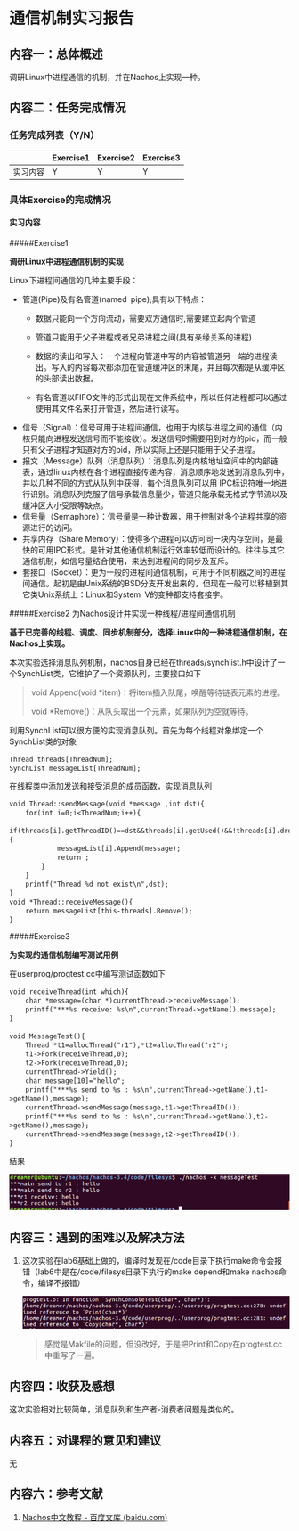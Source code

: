 # 通信机制实习报告

## 内容一：总体概述

调研Linux中进程通信的机制，并在Nachos上实现一种。

## 内容二：任务完成情况

### 任务完成列表（Y/N）

|          | Exercise1 | Exercise2 | **Exercise3** |
| -------- | :-------- | --------- | ------------- |
| 实习内容 | Y         | Y         | Y             |

### 具体Exercise的完成情况

#### 实习内容

#####Exercise1 

**调研Linux中进程通信机制的实现**

Linux下进程间通信的几种主要手段：

- 管道(Pipe)及有名管道(named pipe),具有以下特点：
  - 数据只能向一个方向流动，需要双方通信时,需要建立起两个管道

  - 管道只能用于父子进程或者兄弟进程之间(具有亲缘关系的进程)

  - 数据的读出和写入：一个进程向管道中写的内容被管道另一端的进程读出。写入的内容每次都添加在管道缓冲区的末尾，并且每次都是从缓冲区的头部读出数据。

  - 有名管道以FIFO文件的形式出现在文件系统中，所以任何进程都可以通过使用其文件名来打开管道，然后进行读写。
- 信号（Signal）：信号可用于进程间通信，也用于内核与进程之间的通信（内核只能向进程发送信号而不能接收）。发送信号时需要用到对方的pid，而一般只有父子进程才知道对方的pid，所以实际上还是只能用于父子进程。
- 报文（Message）队列（消息队列）：消息队列是内核地址空间中的内部链表，通过linux内核在各个进程直接传递内容，消息顺序地发送到消息队列中，并以几种不同的方式从队列中获得，每个消息队列可以用 IPC标识符唯一地进行识别。消息队列克服了信号承载信息量少，管道只能承载无格式字节流以及缓冲区大小受限等缺点。
- 信号量（Semaphore）：信号量是一种计数器，用于控制对多个进程共享的资源进行的访问。
- 共享内存（Share Memory）：使得多个进程可以访问同一块内存空间，是最快的可用IPC形式。是针对其他通信机制运行效率较低而设计的。往往与其它通信机制，如信号量结合使用，来达到进程间的同步及互斥。
- 套接口（Socket）：更为一般的进程间通信机制，可用于不同机器之间的进程间通信。起初是由Unix系统的BSD分支开发出来的，但现在一般可以移植到其它类Unix系统上：Linux和System V的变种都支持套接字。

#####Exercise2 为Nachos设计并实现一种线程/进程间通信机制

**基于已完善的线程、调度、同步机制部分，选择Linux中的一种进程通信机制，在Nachos上实现。**

本次实验选择消息队列机制，nachos自身已经在threads/synchlist.h中设计了一个SynchList类，它维护了一个资源队列，主要接口如下

> void Append(void *item)：将item插入队尾，唤醒等待链表元素的进程。
>
> void *Remove()：从队头取出一个元素，如果队列为空就等待。

利用SynchList可以很方便的实现消息队列。首先为每个线程对象绑定一个SynchList类的对象

```
Thread threads[ThreadNum];
SynchList messageList[ThreadNum];
```

在线程类中添加发送和接受消息的成员函数，实现消息队列

```
void Thread::sendMessage(void *message ,int dst){
    for(int i=0;i<ThreadNum;i++){
        if(threads[i].getThreadID()==dst&&threads[i].getUsed()&&!threads[i].droped){
            messageList[i].Append(message);
            return ;
        }
    }
    printf("Thread %d not exist\n",dst);
}
void *Thread::receiveMessage(){
    return messageList[this-threads].Remove();
}
```

#####Exercise3

**为实现的通信机制编写测试用例**

在userprog/progtest.cc中编写测试函数如下

```
void receiveThread(int which){
    char *message=(char *)currentThread->receiveMessage();
    printf("***%s receive: %s\n",currentThread->getName(),message);
}

void MessageTest(){
    Thread *t1=allocThread("r1"),*t2=allocThread("r2");
    t1->Fork(receiveThread,0);
    t2->Fork(receiveThread,0);
    currentThread->Yield();
    char message[10]="hello";
    printf("***%s send to %s : %s\n",currentThread->getName(),t1->getName(),message);
    currentThread->sendMessage(message,t1->getThreadID());
    printf("***%s send to %s : %s\n",currentThread->getName(),t2->getName(),message);
    currentThread->sendMessage(message,t2->getThreadID());
}
```

结果

![1](.\images\1.PNG)

## 内容三：遇到的困难以及解决方法

1. 这次实验在lab6基础上做的，编译时发现在/code目录下执行make命令会报错（lab6中是在/code/filesys目录下执行的make depend和make nachos命令，编译不报错）

   ![2](./images/2.PNG)
   
   > 感觉是Makfile的问题，但没改好，于是把Print和Copy在progtest.cc中重写了一遍。


## 内容四：收获及感想

这次实验相对比较简单，消息队列和生产者-消费者问题是类似的。

## 内容五：对课程的意见和建议

无

## 内容六：参考文献

1. [Nachos中文教程 - 百度文库 (baidu.com)](https://wenku.baidu.com/view/47ba36d4d1f34693daef3ed7.html)

   
